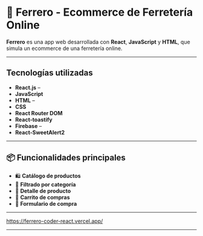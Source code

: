 # 🧰 Ferrero - Ecommerce de Ferretería Online

**Ferrero** es una app web desarrollada con **React**, **JavaScript** y **HTML**, que simula un ecommerce de una ferretería online.  

---

##  Tecnologías utilizadas

- **React.js** – 
- **JavaScript** 
- **HTML** – 
- **CSS** 
- **React Router DOM** 
- **React-toastify** 
- **Firebase** – 
- **React-SweetAlert2**
---

## 📦 Funcionalidades principales

- 🛍️ **Catálogo de productos** 
- 🔎 **Filtrado por categoría** 
- 🧾 **Detalle de producto** 
- 🛒 **Carrito de compras** 
- 👤 **Formulario de compra** 

---

https://ferrero-coder-react.vercel.app/

---